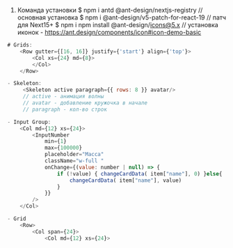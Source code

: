 1. Команда установки
	$ npm i antd @ant-design/nextjs-registry // основная установка
	$ npm i @ant-design/v5-patch-for-react-19 // патч для Next15+
	$ npm i npm install @ant-design/icons@5.x // установка иконок
		- https://ant.design/components/icon#icon-demo-basic




```js
# Grids:
	<Row gutter={[16, 16]} justify={'start'} align={'top'}>
		<Col xs={24} md={8}>
		</Col>
	</Row>

- Skeleton:
	 <Skeleton active paragraph={{ rows: 8 }} avatar/>
	 // active - анимация волны
	 // avatar - добавление кружочка в начале 
	 // paragraph - кол-во строк

- Input Group:
	<Col md={12} xs={24}>
		<InputNumber
			min={1}
			max={100000}
			placeholder="Масса"
			className="w-full "
			onChange={(value: number | null) => {
				if (!value) { changeCardData( item["name"], 0) }else{
					changeCardData( item["name"], value)
				}
			}}
		/>
	</Col>

- Grid
	<Row>
		<Col span={24}>
			<Col md={12} xs={24}>